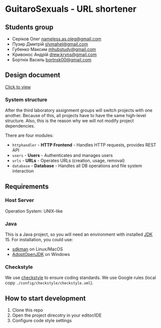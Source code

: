 # GuitaroSexuals - URL shortener 

## Students group

- Серіков Олег [nameless.as.oleg@gmail.com](mailto:nameless.as.oleg@gmail.com)
- Пузир Дмитрій [slymahel@gmail.com](mailto:slymahel@gmail.com)
- Губенко Максим [mhubstudy@gmail.com](mailto:mhubstudy@gmail.com)
- Кривонос Андрій [drew.krvns@gmail.com](mailto:drew.krvns@gmail.com)
- Бортнік Василь [bortnsk00@gmail.com](mailto:bortnsk00@gmail.com)

## Design document

[Click to view](https://docs.google.com/document/d/1K0a43_MgFRw3c40RHeyPpuDqQIkwXy3h1ZxDGZjQp1o/edit?usp=sharing)

### System structure

After the third laboratory assignment groups will switch projects with one another. Because of this,
all projects have to have the same high-level structure. Also, this is the reason why we will not
modify project dependencies.

There are four modules:
- `httphandler` - **HTTP Frontend** - Handles HTTP requests, provides REST API
- `users` - **Users** - Authenticates and manages users
- `urls` - **URLs** - Operates URLs (creation, usage, removal)
- `database` - **Database** - Handles all DB operations and file system interaction

## Requirements

### Host Server
Operation System: UNIX-like

### Java
This is a Java project, so you will need an environment with installed [JDK] 15. For installation, 
you could use:
- [sdkman] on Linux/MacOS 
- [AdoptOpenJDK] on Windows

### Checkstyle
We use [checkstyle] to ensure coding standards. We use Google rules (local copy `./config/checkstyle/checkstyle.xml`).

## How to start development

1. Clone this repo
2. Open the project direcotry in your editor/IDE
3. Configure code style settings
  
[JDK]: https://en.wikipedia.org/wiki/Java_Development_Kit
[sdkman]: https://sdkman.io/
[AdoptOpenJDK]: https://adoptopenjdk.net/
[7 rules of good commit messages]: https://chris.beams.io/posts/git-commit/#seven-rules
[checkstyle]: https://checkstyle.org/
